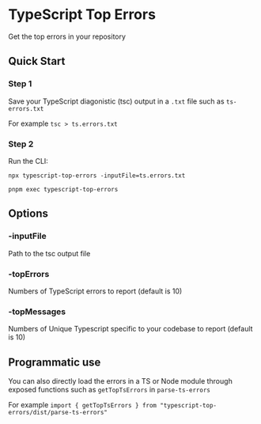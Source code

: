 # TypeScript Top Errors

Get the top errors in your repository

## Quick Start

### Step 1

Save your TypeScript diagonistic (tsc) output in a `.txt` file such as `ts-errors.txt`

For example `tsc > ts.errors.txt`

### Step 2

Run the CLI:

`npx typescript-top-errors -inputFile=ts.errors.txt`

`pnpm exec typescript-top-errors`

## Options

### -inputFile

Path to the tsc output file

### -topErrors

Numbers of TypeScript errors to report (default is 10)

### -topMessages

Numbers of Unique Typescript specific to your codebase to report (default is 10)

## Programmatic use

You can also directly load the errors in a TS or Node module through exposed functions such as `getTopTsErrors` in `parse-ts-errors`

For example `import { getTopTsErrors } from "typescript-top-errors/dist/parse-ts-errors"`
